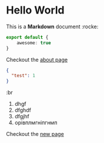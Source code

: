 # Hello World

This is a **Markdown** document \:rocke:

```ts
export default {
    awesome: true
}
```

Checkout the [about page](/about)

```json [test-json]
{
  "test": 1
}
```

:br

1. dhgf
2. dfghdf
3. dfgjhf
4. орівплмгніпгнмп

Checkout the [new page](/new-file)
